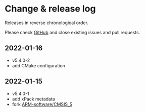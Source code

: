 # Change & release log

Releases in reverse chronological order.

Please check
[GitHub](https://github.com/xpack-3rd-party/arm-cmsis-core-xpack/issues/)
and close existing issues and pull requests.

## 2022-01-16

- v5.4.0-2
- add CMake configuration

## 2022-01-15

- v5.4.0-1
- add xPack metadata
- fork [ARM-software/CMSIS_5](https://github.com/ARM-software/CMSIS_5)
